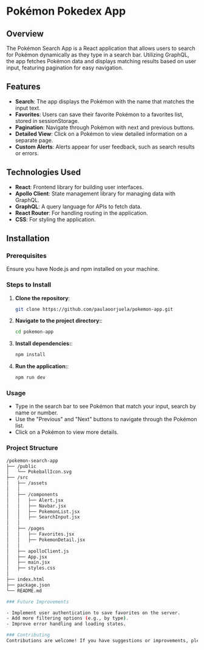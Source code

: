 # Pokémon Pokedex App

## Overview

The Pokémon Search App is a React application that allows users to search for Pokémon dynamically as they type in a search bar. Utilizing GraphQL, the app fetches Pokémon data and displays matching results based on user input, featuring pagination for easy navigation.

## Features

- **Search**: The app displays the Pokémon with the name that matches the input text.
- **Favorites**: Users can save their favorite Pokémon to a favorites list, stored in sessionStorage.
- **Pagination**: Navigate through Pokémon with next and previous buttons.
- **Detailed View**: Click on a Pokémon to view detailed information on a separate page.
- **Custom Alerts**: Alerts appear for user feedback, such as search results or errors.


## Technologies Used

- **React**: Frontend library for building user interfaces.
- **Apollo Client**: State management library for managing data with GraphQL.
- **GraphQL**: A query language for APIs to fetch data.
- **React Router**: For handling routing in the application.
- **CSS**: For styling the application.

## Installation

### Prerequisites

Ensure you have Node.js and npm installed on your machine.

### Steps to Install

1. **Clone the repository**:

   ```bash
   git clone https://github.com/paulaoorjuela/pokemon-app.git

2. **Navigate to the project directory:**:

   ```bash
   cd pokemon-app

3. **Install dependencies:**:

   ```bash
   npm install

4. **Run the application:**:

   ```bash
   npm run dev

### Usage

- Type in the search bar to see Pokémon that match your input, search by name or number.
- Use the "Previous" and "Next" buttons to navigate through the Pokémon list.
- Click on a Pokémon to view more details.

### Project Structure

```bash
/pokemon-search-app
├── /public
│   └── PokeballIcon.svg
├── /src
│   ├── /assets
│   │ 
│   ├── /components
│   │   ├── Alert.jsx
│   │   ├── Navbar.jsx
│   │   ├── PokemonList.jsx
│   │   ├── SearchInput.jsx
│   │ 
│   ├── /pages
│   │   ├── Favorites.jsx
│   │   ├── PokemonDetail.jsx
│   │
│   ├── apolloClient.js
│   ├── App.jsx
│   ├── main.jsx
│   ├── styles.css
│ 
├── index.html
├── package.json
└── README.md

### Future Improvements

- Implement user authentication to save favorites on the server.
- Add more filtering options (e.g., by type).
- Improve error handling and loading states.

### Contributing
Contributions are welcome! If you have suggestions or improvements, please open an issue or submit a pull request.
